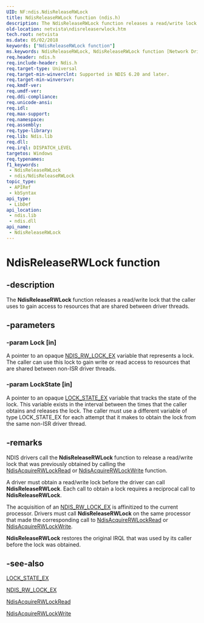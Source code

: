 ```yaml
---
UID: NF:ndis.NdisReleaseRWLock
title: NdisReleaseRWLock function (ndis.h)
description: The NdisReleaseRWLock function releases a read/write lock that the caller uses to gain access to resources that are shared between driver threads.
old-location: netvista\ndisreleaserwlock.htm
tech.root: netvista
ms.date: 05/02/2018
keywords: ["NdisReleaseRWLock function"]
ms.keywords: NdisReleaseRWLock, NdisReleaseRWLock function [Network Drivers Starting with Windows Vista], ndis/NdisReleaseRWLock, ndis_processor_group_ref_bbc47204-3cf6-4154-bafc-23c14cff452b.xml, netvista.ndisreleaserwlock
req.header: ndis.h
req.include-header: Ndis.h
req.target-type: Universal
req.target-min-winverclnt: Supported in NDIS 6.20 and later.
req.target-min-winversvr: 
req.kmdf-ver: 
req.umdf-ver: 
req.ddi-compliance: 
req.unicode-ansi: 
req.idl: 
req.max-support: 
req.namespace: 
req.assembly: 
req.type-library: 
req.lib: Ndis.lib
req.dll: 
req.irql: DISPATCH_LEVEL
targetos: Windows
req.typenames: 
f1_keywords:
 - NdisReleaseRWLock
 - ndis/NdisReleaseRWLock
topic_type:
 - APIRef
 - kbSyntax
api_type:
 - LibDef
api_location:
 - ndis.lib
 - ndis.dll
api_name:
 - NdisReleaseRWLock
---
```


# NdisReleaseRWLock function


## -description

The 
  <b>NdisReleaseRWLock</b> function releases a read/write lock that the caller uses to gain access to
  resources that are shared between driver threads.

## -parameters

### -param Lock [in]


A pointer to an opaque 
     <a href="/previous-versions/windows/hardware/drivers/ff567279(v=vs.85)">NDIS_RW_LOCK_EX</a> variable that represents a
     lock. The caller can use this lock to gain write or read access to resources that are shared between
     non-ISR driver threads.

### -param LockState [in]


A pointer to an opaque 
     <a href="/windows-hardware/drivers/ddi/ndis/ns-ndis-_lock_state_ex">LOCK_STATE_EX</a> variable that tracks the state
     of the lock. This variable exists in the interval between the times that the caller obtains and releases
     the lock. The caller must use a different variable of type LOCK_STATE_EX for each attempt that it makes
     to obtain the lock from the same non-ISR driver thread.

## -remarks

NDIS drivers call the 
    <b>NdisReleaseRWLock</b> function to release a read/write lock that was previously obtained by calling the    
    <a href="/windows-hardware/drivers/ddi/ndis/nf-ndis-ndisacquirerwlockread">NdisAcquireRWLockRead</a> or 
    <a href="/windows-hardware/drivers/ddi/ndis/nf-ndis-ndisacquirerwlockwrite">
    NdisAcquireRWLockWrite</a> function.

A driver must obtain a read/write lock before the driver can call 
    <b>NdisReleaseRWLock</b>. Each call to obtain a lock requires a reciprocal call to 
    <b>NdisReleaseRWLock</b>.

The acquisition of an <a href="/previous-versions/windows/hardware/drivers/ff567279(v=vs.85)">NDIS_RW_LOCK_EX</a> is affinitized to the current processor.  Drivers must call <b>NdisReleaseRWLock</b> on the same processor that made the corresponding call to <a href="/windows-hardware/drivers/ddi/ndis/nf-ndis-ndisacquirerwlockread">NdisAcquireRWLockRead</a> or <a href="/windows-hardware/drivers/ddi/ndis/nf-ndis-ndisacquirerwlockwrite">NdisAcquireRWLockWrite</a>.

<b>NdisReleaseRWLock</b> restores the original IRQL that was used by its caller before the lock was
    obtained.

## -see-also

<a href="/windows-hardware/drivers/ddi/ndis/ns-ndis-_lock_state_ex">LOCK_STATE_EX</a>



<a href="/previous-versions/windows/hardware/drivers/ff567279(v=vs.85)">NDIS_RW_LOCK_EX</a>



<a href="/windows-hardware/drivers/ddi/ndis/nf-ndis-ndisacquirerwlockread">NdisAcquireRWLockRead</a>



<a href="/windows-hardware/drivers/ddi/ndis/nf-ndis-ndisacquirerwlockwrite">NdisAcquireRWLockWrite</a>
